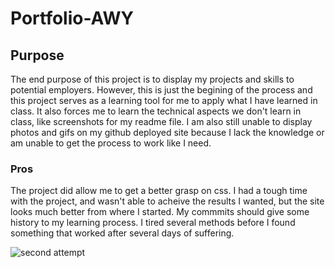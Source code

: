 # Portfolio-AWY

## Purpose  
The end purpose of this project is to display my projects and skills to potential employers.
However, this is just the begining of the process and this project serves as a learning tool for me to apply what I have learned in class. It also forces me to learn the technical aspects we don't learn in class, like screenshots for my readme file. I am also still unable to display photos and gifs on my github deployed site because I lack the knowledge or am unable to get the process to work like I need.

### Pros
The project did allow me to get a better grasp on css. I had a tough time with the project, and wasn't able to acheive the results I wanted, but the site looks much better from where I started. My commmits should give some history to my learning process. I tired several methods before I found something that worked after several days of suffering.



![second attempt](https://drive.google.com/file/d/1nhkd0mbVRHsXUeVzJ5w-fzWwE1t75WXj/view?usp=sharing)
